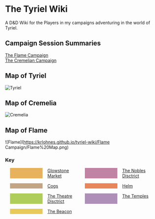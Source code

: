 # The Tyriel Wiki 

A D&D Wiki for the Players in my campaigns adventuring in the world of Tyriel.

## Campaign Session Summaries

[The Flame Campaign](https://docs.google.com/document/d/1vkL5N7DTN0_gSaoDIvydDFjUkBucUHVw75haQjCLInk/edit)<br />
[The Cremelian Campaign](https://docs.google.com/document/d/1ksasxsFFwEZVowfd_98_nMHkaSQOvXpRQ1eXgGRFOhQ/edit)


## Map of Tyriel

![Tyriel](https://krlohnes.github.io/tyriel-wiki/Tyriel.jpg)

## Map of Cremelia
![Cremelia](https://krlohnes.github.io/tyriel-wiki/cremelia.jpg)

## Map of Flame
![Flame](https://krlohnes.github.io/tyriel-wiki/Flame Campaign/Flame%20Map.png)

### Key
<div style="width:auto; display: grid; justify-content: space-evenly; align-items:left; grid-template-columns: 1fr 1fr 1fr 1fr ; grid-gap: 1rem; margin: 1rem;">
    <div style="background-color:#e7b25b"></div><div><a href="https://krlohnes.github.io/tyriel-wiki/Flame%20Campaign/Districts/Skyward/Glowstone%20Market/">Glowstone Market</a></div>
    <div style="background-color:#c183a3"></div><div><a href="https://krlohnes.github.io/tyriel-wiki/Flame%20Campaign/Districts/Skyward/The%20Nobles%20District/">The Nobles Disctrict</a></div>
    <div style="background-color:#c3a485"></div><div><a href="https://krlohnes.github.io/tyriel-wiki/Flame%20Campaign/Districts/Skyward/The%20Cogs/">Cogs</a></div>
    <div style="background-color:#e7855b"></div><div><a href="https://krlohnes.github.io/tyriel-wiki/Flame%20Campaign/Districts/Skyward/Helm/">Helm</a></div>
    <div style="background-color:#afcd5b"></div><div><a href="https://krlohnes.github.io/tyriel-wiki/Flame%20Campaign/Districts/Skyward/The%20Theatre%20District/">The Theatre Disctrict</a></div>
    <div style="background-color:#ae8fb8"></div><div><a href="https://krlohnes.github.io/tyriel-wiki/Flame%20Campaign/Districts/Skyward/The%20Temples/">The Temples</a></div>
    <div style="background-color:#e7ca5b"></div><div><a href="https://krlohnes.github.io/tyriel-wiki/Flame%20Campaign/Districts/Skyward/The%20Beacon/">The Beacon</a></div>
</div>
